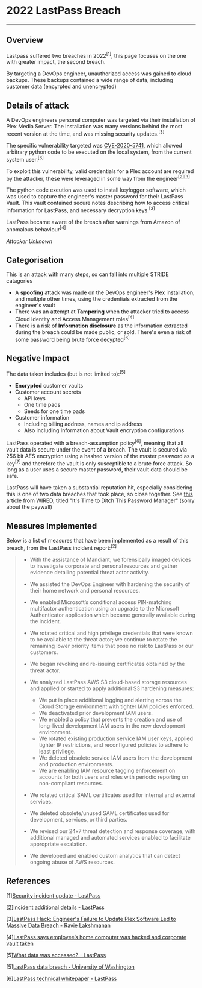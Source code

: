 # 2022 LastPass Breach
---
## Overview
Lastpass suffered two breaches in 2022<sup>[1]</sup>, this page focuses on the one with greater impact, the second breach.

By targeting a DevOps engineer, unauthorized access was gained to cloud backups. These backups contained a wide range of data, including customer data (encyrpted and unencrypted)

## Details of attack
A DevOps engineers personal computer was targeted via their installation of Plex Media Server. The installation was many versions behind the most recent version at the time, and was missing security updates.<sup>[3]</sup>

The specific vulnerability targeted was [CVE-2020-5741](https://nvd.nist.gov/vuln/detail/CVE-2020-5741), which allowed arbitrary python code to be executed on the local system, from the current system user.<sup>[3]</sup>

To exploit this vulnerability, valid credentials for a Plex account are required by the attacker, these were leveraged in some way from the engineer<sup>[2][3]</sup>

The python code exeution was used to install keylogger software, which was used to capture the engineer's master password for their LastPass Vault. This vault contained secure notes describing how to access critical information for LastPass, and necessary decryption keys.<sup>[3]</sup>

LastPass became aware of the breach after warnings from Amazon of anomalous behaviour<sup>[4]</sup>

*Attacker Unknown*

## Categorisation

This is an attack with many steps, so can fall into multiple STRIDE catagories

- A **spoofing** attack was made on the DevOps engineer's Plex installation, and multiple other times, using the credentials extracted from the engineer's vault
- There was an attempt at **Tampering** when the attacker tried to access Cloud Identity and Access Management roles<sup>[4]</sup>
- There is a risk of **Information disclosure** as the information extracted during the breach could be made public, or sold. There's even a risk of some password being brute force decypted<sup>[6]</sup>


## Negative Impact
The data taken includes (but is not limited to):<sup>[5]</sup>

- **Encrypted** customer vaults
- Customer account secrets
	+ API keys
	+ One time pads
	+ Seeds for one time pads
- Customer information
	+ Including billing address, names and ip address
	+ Also including Information about Vault encryption configurations
	
LastPass operated with a breach-assumption policy<sup>[6]</sup>, meaning that all vault data is secure under the event of a breach. The vault is secured via 256 bit AES encryption using a hashed version of the master password as a key<sup>[7]</sup> and therefore the vault is only susceptible to a brute force attack. So long as a user uses a secure master password, their vault data should be safe.

LastPass will have taken a substantial reputation hit, especially considering this is one of two data breaches that took place, so close together.
See [this](https://www.wired.com/story/lastpass-breach-vaults-password-managers/) article from WIRED, titled "It's Time to Ditch This Password Manager" (sorry about the paywall)


## Measures Implemented
Below is a list of measures that have been implemented as a result of this breach, from the LastPass incident report:<sup>[2]</sup>

<blockquote>

- With the assistance of Mandiant, we forensically imaged devices to investigate corporate and personal resources and gather evidence detailing potential threat actor activity.
- We assisted the DevOps Engineer with hardening the security of their home network and personal resources.
- We enabled Microsoft’s conditional access PIN-matching multifactor authentication using an upgrade to the Microsoft Authenticator application which became generally available during the incident.
- We rotated critical and high privilege credentials that were known to be available to the threat actor; we continue to rotate the remaining lower priority items that pose no risk to LastPass or our customers.
- We began revoking and re-issuing certificates obtained by the threat actor.
- We analyzed LastPass AWS S3 cloud-based storage resources and applied or started to apply additional S3 hardening measures:

	- We put in place additional logging and alerting across the Cloud Storage environment with tighter IAM policies enforced.
	- We deactivated prior development IAM users.
	- We enabled a policy that prevents the creation and use of long-lived development IAM users in the new development environment.
	- We rotated existing production service IAM user keys, applied tighter IP restrictions, and reconfigured policies to adhere to least privilege.
	- We deleted obsolete service IAM users from the development and production environments.
	- We are enabling IAM resource tagging enforcement on accounts for both users and roles with periodic reporting on non-compliant resources.

- We rotated critical SAML certificates used for internal and external services.
- We deleted obsolete/unused SAML certificates used for development, services, or third parties.
- We revised our 24x7 threat detection and response coverage, with additional managed and automated services enabled to facilitate appropriate escalation.
- We developed and enabled custom analytics that can detect ongoing abuse of AWS resources.
</blockquote>

## References

[1][Security incident update - LastPass](https://blog.lastpass.com/2023/03/security-incident-update-recommended-actions/)

[2][Incident additional details - LastPass](https://support.lastpass.com/s/document-item?bundleId=lastpass&topicId=LastPass/incident-2-details.html&_LANG=enus)

[3][LastPass Hack: Engineer's Failure to Update Plex Software Led to Massive Data Breach - Ravie Lakshmanan](https://support.lastpass.com/s/document-item?bundleId=lastpass&topicId=LastPass/incident-2-details.html&_LANG=enus)

[4][LastPass says employee’s home computer was hacked and corporate vault taken](https://arstechnica.com/information-technology/2023/02/lastpass-hackers-infected-employees-home-computer-and-stole-corporate-vault/)

[5][What data was accessed? - LastPass](https://support.lastpass.com/s/document-item?language=en_US&bundleId=lastpass&topicId=LastPass/incident-data.html&_LANG=enus)

[5][LastPass data breach - University of Washington](https://ciso.uw.edu/2022/12/23/lastpass-data-breach/)

[6][LastPass technical whitepaper - LastPass](https://support.lastpass.com/s/document-item?bundleId=lastpass&topicId=LastPass/lastpass_technical_whitepaper.html&_LANG=enus)


